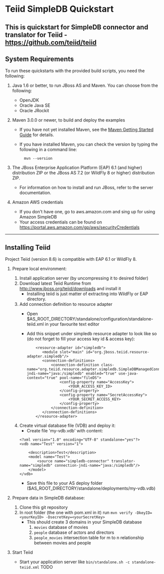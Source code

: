 Teiid SimpleDB Quickstart
=======================
This is quickstart for SimpleDB connector and translator for Teiid - https://github.com/teiid/teiid
-------------------
<a id="systemrequirements"></a>
System Requirements 
-------------------
To run these quickstarts with the provided build scripts, you need the following:

1. Java 1.6 or better, to run JBoss AS and Maven. You can choose from the following:
    * OpenJDK
    * Oracle Java SE
    * Oracle JRockit

2. Maven 3.0.0 or newer, to build and deploy the examples
    * If you have not yet installed Maven, see the [Maven Getting Started Guide](http://maven.apache.org/guides/getting-started/index.html) for details.
    * If you have installed Maven, you can check the version by typing the following in a command line:

            mvn --version 

3. The JBoss Enterprise Application Platform (EAP) 6.1 (and higher) distribution ZIP or the JBoss AS 7.2 (or WildFly 8 or higher) distribution ZIP.
    * For information on how to install and run JBoss, refer to the server documentation.
    
4. Amazon AWS credentials
    * If you don't have one, go to aws.amazon.com and sing up for using Amazon SimpleDB
    * Your access credentials can be found on https://portal.aws.amazon.com/gp/aws/securityCredentials
    
------------------
<a id="installingTeiid"></a>
Installing Teiid
------------------
Project Teiid (version 8.6) is compatible with EAP 6.1 or WildFly 8.

1. Prepare local environment:
    1. Install application server (by uncompressing it to desired folder)
    2. Download latest Teiid Runtime from http://www.jboss.org/teiid/downloads and install it
        * Installing teiid is just matter of extracting into WildFly or EAP directory.
    3. Add connection definition to resource adapter
        * Open $AS_ROOT_DIRECTORY/standalone/configuration/standalone-teiid.xml in your favourite text editor
        * Add this snippet under simpledb resource adapter to look like so (do not forget to fill your access key id & access key):
        
                  <resource-adapter id="simpledb">
                     <module slot="main" id="org.jboss.teiid.resource-adapter.simpledb"/>
                     <connection-definitions>
                         <connection-definition class-name="org.teiid.resource.adapter.simpledb.SimpleDBManagedConnectionFactory" jndi-name="java:/simpledb" enabled="true" use-java-context="true" pool-name="fileDS">
                             <config-property name="AccessKey">
                                 <YOUR_ACCESS_KEY_ID>
                             </config-property>
                             <config-property name="SecretAccessKey">
                                 <YOUR_SECRET_ACCESS_KEY>
                             </config-property>
                         </connection-definition>
                     </connection-definitions>
                  </resource-adapter>
    4. Create virtual database file (VDB) and deploy it:
        * Create file 'my-vdb.vdb' with content:
        ```
        <?xml version="1.0" encoding="UTF-8" standalone="yes"?>
        <vdb name="Test" version="1">
        
            <description>Test</description>
            <model name="Test">
                <source name="simpledb-connector" translator-name="simpledb" connection-jndi-name="java:/simpledb"/>
            </model>
        </vdb>
        ```
        * Save this file to your AS deploy folder ($AS_ROOT_DIRECTORY/standalone/deployments/my-vdb.vdb)
        
2. Prepare data in SimpleDB database:
    1. Clone this git repository
    2. In root folder (the one with pom.xml in it) run `mvn verify -DkeyID=<yourKeyID> -DsecretKey=<yourSecretKey>`
        * This should create 3 domains in your SimpleDB database
            1. `movies` database of movies
            2. `people` database of actors and directors
            3. `people_movies` intersection table for m to n relationship between movies and people
3. Start Teiid
    * Start  your application server like `bin/standalone.sh -c standalone-teiid.xml`
TODO
